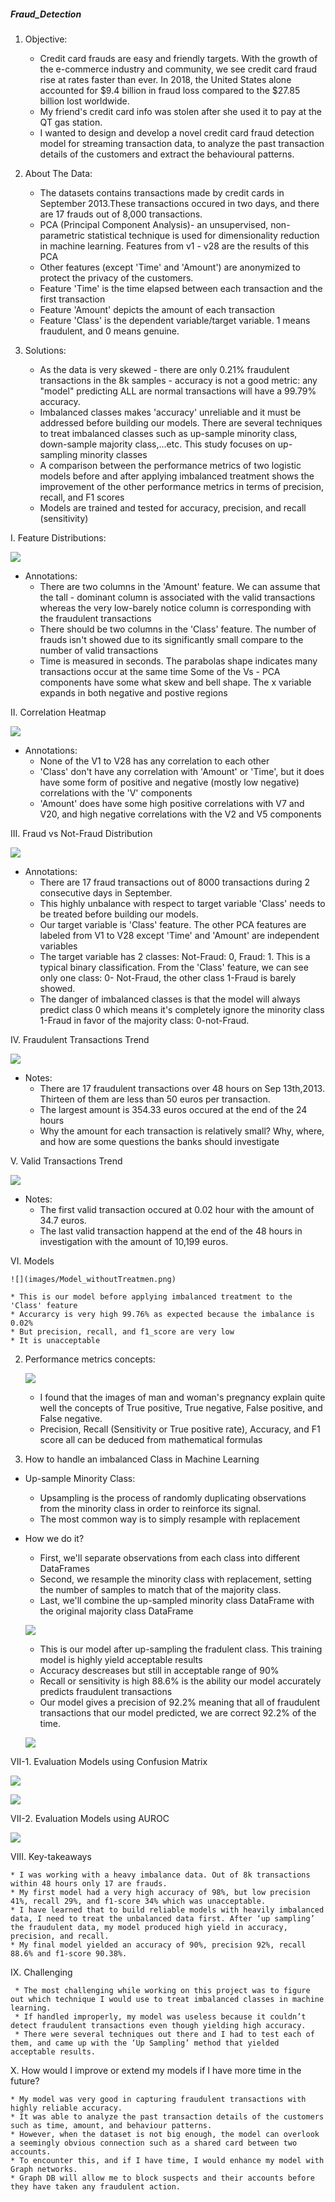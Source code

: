 ##### Fraud_Detection

1. Objective:
    
    * Credit card frauds are easy and friendly targets. With the growth of the e-commerce industry and community, we see credit card fraud rise at rates faster than ever. In 2018, the United States alone accounted for $9.4 billion in fraud loss compared to the $27.85 billion lost worldwide.
    * My friend's credit card info was stolen after she used it to pay at the QT gas station. 
    * I wanted to design and develop a novel credit card fraud detection model for streaming transaction data, to analyze the past transaction details of the customers and extract the behavioural patterns.

2. About The Data:
    
    * The datasets contains transactions made by credit cards in September 2013.These transactions occured in two days, and there are 17 frauds out of 8,000 transactions.
    * PCA (Principal Component Analysis)- an unsupervised, non-parametric statistical technique is used for dimensionality reduction in machine learning. Features from v1 - v28 are the results of this PCA
    * Other features (except 'Time' and 'Amount') are anonymized to protect the privacy of the customers.
    * Feature 'Time' is the time elapsed between each transaction and the first transaction
    * Feature 'Amount' depicts the amount of each transaction
    * Feature 'Class' is the dependent variable/target variable. 1 means fraudulent, and 0 means genuine.
    
3. Solutions:

    * As the data is very skewed - there are only 0.21% fraudulent transactions in the 8k samples - accuracy is not a good metric: any "model" predicting ALL are normal transactions will have a 99.79% accuracy.
    * Imbalanced classes makes 'accuracy' unreliable and it must be addressed before building our models. There are several techniques to treat imbalanced classes such as up-sample minority class, down-sample majority class,...etc. This study focuses on up-sampling minority classes
    * A comparison between the performance metrics of two logistic models before and after applying imbalanced treatment shows the improvement of the other performance metrics in terms of precision, recall, and F1 scores
    * Models are trained and tested for accuracy, precision, and recall (sensitivity) 

I. Feature Distributions:

![](images/histogram1.png)

* Annotations:
    * There are two columns in the 'Amount' feature. We can assume that the tall - dominant column is associated with the valid transactions whereas the very low-barely notice column is corresponding with the fraudulent transactions
    * There should be two columns in the 'Class' feature. The number of frauds isn't showed due to its significantly small compare to the number of valid transactions
    * Time is measured in seconds. The parabolas shape indicates many transactions occur at the same time
Some of the Vs - PCA components have some what skew and bell shape. The x variable expands in both negative and postive regions

II. Correlation Heatmap

![](images/heatmap.png)

* Annotations:
    * None of the V1 to V28 has any correlation to each other
    * 'Class' don't have any correlation with 'Amount' or 'Time', but it does have some form of positive and negative (mostly low negative) correlations with the 'V' components
    * 'Amount' does have some high positive correlations with V7 and V20, and high negative correlations with the V2 and V5 components

III. Fraud vs Not-Fraud Distribution

![](images/classDistribution.png)

* Annotations:
    * There are 17 fraud transactions out of 8000 transactions during 2 consecutive days in September.
    * This highly unbalance with respect to target variable 'Class' needs to be treated before building our models.
    * Our target variable is 'Class' feature. The other PCA features are labeled from V1 to V28 except 'Time' and 'Amount' are independent variables
    * The target variable has 2 classes: Not-Fraud: 0, Fraud: 1. This is a typical binary classification.
From the 'Class' feature, we can see only one class: 0- Not-Fraud, the other class 1-Fraud is barely showed. 
    * The danger of imbalanced classes is that the model will always predict class 0 which means it's completely ignore the minority class 1-Fraud in favor of the majority class: 0-not-Fraud.
    
IV. Fraudulent Transactions Trend

![](images/fraudulentTrend.png)

* Notes:
    * There are 17 fraudulent transactions over 48 hours on Sep 13th,2013. Thirteen of them are less than 50 euros per transaction.
    * The largest amount is 354.33 euros occured at the end of the 24 hours
    * Why the amount for each transaction is relatively small? Why, where, and how are some questions the banks should investigate

V. Valid Transactions Trend

![](images/validTrend.png)

* Notes:
    * The first valid transaction occured at 0.02 hour with the amount of 34.7 euros. 
    * The last valid transaction happend at the end of the 48 hours in investigation with the amount of 10,199 euros.

VI. Models

    ![](images/Model_withoutTreatmen.png)
    
    * This is our model before applying imbalanced treatment to the 'Class' feature
    * Accurarcy is very high 99.76% as expected because the imbalance is 0.02%
    * But precision, recall, and f1_score are very low
    * It is unacceptable 
    
2. Performance metrics concepts:

    
    ![](images/ActualPredictedValuesConcepts.png)
    
    
    * I found that the images of man and woman's pregnancy explain quite well the concepts of True positive, True negative, False positive, and False negative. 
    * Precision, Recall (Sensitivity or True positive rate), Accuracy, and F1 score all can be deduced from mathematical formulas

3. How to handle an imbalanced Class in Machine Learning
   
* Up-sample Minority Class:
    
    * Upsampling is the process of randomly duplicating observations from the minority class in order to reinforce its signal.
    * The most common way is to simply resample with replacement
    
* How we do it?
    
    * First, we'll separate observations from each class into different DataFrames
    * Second, we resample the minority class with replacement, setting the number of samples to match that of the majority class.
    * Last, we'll combine the up-sampled minority class DataFrame with the original majority class DataFrame
    
    ![](images/ModelAfterTreatment.png)
    
    * This is our model after up-sampling the fradulent class. This training model is highly yield acceptable results
    * Accuracy descreases but still in acceptable range of 90% 
    * Recall or sensitivity is high 88.6% is the ability our model accurately predicts fraudulent transactions
    * Our model gives a precision of 92.2% meaning that all of fraudulent transactions that our model predicted, we are correct 92.2% of the time.
    
    ![](images/TestModel.png)
    
VII-1. Evaluation Models using Confusion Matrix
 
![](images/ConfusionMatrix.png)
     
    
![](images/ConfusionMatrixEvaluationMetrics.png)
     

VII-2. Evaluation Models using AUROC

![](images/AUROC.png)
    

VIII. Key-takeaways

    * I was working with a heavy imbalance data. Out of 8k transactions within 48 hours only 17 are frauds.
    * My first model had a very high accuracy of 98%, but low precision 41%, recall 29%, and f1-score 34% which was unacceptable. 
    * I have learned that to build reliable models with heavily imbalanced data, I need to treat the unbalanced data first. After ‘up sampling’ the fraudulent data, my model produced high yield in accuracy, precision, and recall. 
    * My final model yielded an accuracy of 90%, precision 92%, recall 88.6% and f1-score 90.38%.

IX. Challenging

     * The most challenging while working on this project was to figure out which technique I would use to treat imbalanced classes in machine learning. 
     * If handled improperly, my model was useless because it couldn’t detect fraudulent transactions even though yielding high accuracy. 
     * There were several techniques out there and I had to test each of them, and came up with the ‘Up Sampling’ method that yielded acceptable results.
    
X. How would I improve or extend my models if I have more time in the future?

    * My model was very good in capturing fraudulent transactions with highly reliable accuracy. 
    * It was able to analyze the past transaction details of the customers such as time, amount, and behaviour patterns. 
    * However, when the dataset is not big enough, the model can overlook a seemingly obvious connection such as a shared card between two accounts.
    * To encounter this, and if I have time, I would enhance my model with Graph networks.
    * Graph DB will allow me to block suspects and their accounts before they have taken any fraudulent action.




     
     


